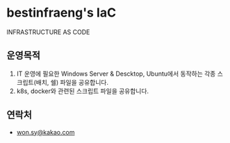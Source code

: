 # bestinfraeng's IaC
INFRASTRUCTURE AS CODE

## 운영목적
1. IT 운영에 필요한 Windows Server & Descktop, Ubuntu에서 동작하는 각종 스크립트(배치, 쉘) 파일을 공유합니다.
2. k8s, docker와 관련된 스크립트 파일을 공유합니다.

## 연락처
 - won.sy@kakao.com
